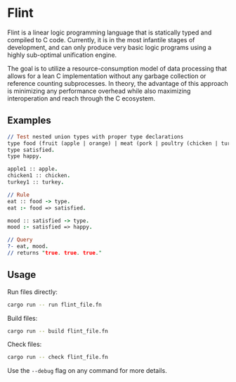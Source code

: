 # Flint

Flint is a linear logic programming language that is statically typed and compiled to C code.
Currently, it is in the most infantile stages of development, and can only produce very basic logic programs using a highly sub-optimal unification engine.

The goal is to utilize a resource-consumption model of data processing that allows for a lean C implementation without any garbage collection or reference counting subprocesses. In theory, the advantage of this approach is minimizing any performance overhead while also maximizing interoperation and reach through the C ecosystem.

## Examples

```prolog
// Test nested union types with proper type declarations
type food (fruit (apple | orange) | meat (pork | poultry (chicken | turkey))).
type satisfied.
type happy.

apple1 :: apple.
chicken1 :: chicken.
turkey1 :: turkey.

// Rule
eat :: food -> type.
eat :- food => satisfied.

mood :: satisfied -> type.
mood :- satisfied => happy.

// Query
?- eat, mood.
// returns "true. true. true."
```

## Usage
Run files directly:
```bash
cargo run -- run flint_file.fn
```
Build files:
```bash
cargo run -- build flint_file.fn
```
Check files:
```bash
cargo run -- check flint_file.fn
```
Use the `--debug` flag on any command for more details.